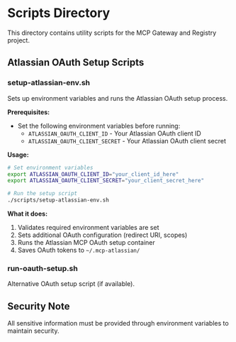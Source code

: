 # Scripts Directory

This directory contains utility scripts for the MCP Gateway and Registry project.

## Atlassian OAuth Setup Scripts

### setup-atlassian-env.sh

Sets up environment variables and runs the Atlassian OAuth setup process.

**Prerequisites:**
- Set the following environment variables before running:
  - `ATLASSIAN_OAUTH_CLIENT_ID` - Your Atlassian OAuth client ID
  - `ATLASSIAN_OAUTH_CLIENT_SECRET` - Your Atlassian OAuth client secret

**Usage:**
```bash
# Set environment variables
export ATLASSIAN_OAUTH_CLIENT_ID="your_client_id_here"
export ATLASSIAN_OAUTH_CLIENT_SECRET="your_client_secret_here"

# Run the setup script
./scripts/setup-atlassian-env.sh
```

**What it does:**
1. Validates required environment variables are set
2. Sets additional OAuth configuration (redirect URI, scopes)
3. Runs the Atlassian MCP OAuth setup container
4. Saves OAuth tokens to `~/.mcp-atlassian/`

### run-oauth-setup.sh

Alternative OAuth setup script (if available).

## Security Note

All sensitive information must be provided through environment variables to maintain security.